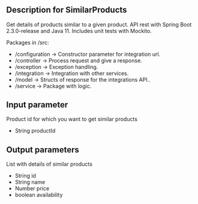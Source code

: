 # <SimilarProducts>

## Description for SimilarProducts
Get details of products similar to a given product.
API rest with Spring Boot 2.3.0-release and Java 11.
Includes unit tests with Mockito.

Packages in /src: 
- /configuration -> Constructor parameter for integration url.
- /controller -> Process request and give a response.
- /exception ->  Exception handling.
- /integration -> Integration with other services.
- /model -> Structs of response for the integrations API..
- /service -> Package with logic.  

## Input parameter
Product id for which you want to get similar products
- String productId

## Output parameters
List with details of similar products
- String id
- String name
- Number price
- boolean availability